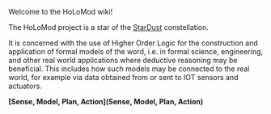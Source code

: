 Welcome to the HoLoMod wiki!

The HoLoMod project is a star of the [StarDust](https://github.com/rbjones/StarDust/wiki) constellation.

It is concerned with the use of Higher Order Logic for the construction and application of formal models of the word, i.e. in formal science, engineering, and other real world applications where deductive reasoning may be beneficial.
This includes how such models may be connected to the real world, for example via data obtained from or sent to IOT sensors and actuators.

**[Sense, Model, Plan, Action](Sense, Model, Plan, Action)**
